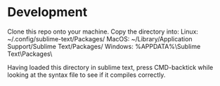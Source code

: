 # Development 
Clone this repo onto your machine.
Copy the directory into:
Linux: ~/.config/sublime-text/Packages/
MacOS: ~/Library/Application Support/Sublime Text/Packages/
Windows: %APPDATA%\Sublime Text\Packages\


Having loaded this directory in sublime text, 
press CMD-backtick while looking at the syntax file to see if it compiles correctly.

